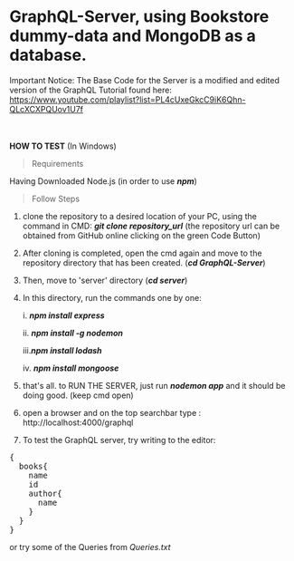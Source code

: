 # GraphQL-Server, using Bookstore dummy-data and MongoDB as a database.  
Important Notice: The Base Code for the Server is a modified and edited version of the GraphQL Tutorial found here: https://www.youtube.com/playlist?list=PL4cUxeGkcC9iK6Qhn-QLcXCXPQUov1U7f    
<br /><br />

**HOW TO TEST** (In Windows)
>Requirements

Having Downloaded Node.js (in order to use ***npm***)
<br />
>Follow Steps

1. clone the repository to a desired location of your PC, using the command in CMD: ***git clone repository_url*** (the repository url can be obtained from GitHub online clicking on the green Code Button)
2. After cloning is completed, open the cmd again and move to the repository directory that has been created. (***cd GraphQL-Server***)
3. Then, move to 'server' directory (***cd server***)
4. In this directory, run the commands one by one:

   i.  ***npm install express***
   
   ii. ***npm install -g nodemon***
   
   iii.***npm install lodash***
   
   iv. ***npm install mongoose***
   
   
5. that's all. to RUN THE SERVER, just run ***nodemon app*** and it should be doing good. (keep cmd open)
6. open a browser and on the top searchbar type : http://localhost:4000/graphql
7. To test the GraphQL server, try writing to the editor:
<pre>
{
  books{
    name
    id
    author{
      name
    }
  }
}
</pre>


or try some of the Queries from *Queries.txt*

